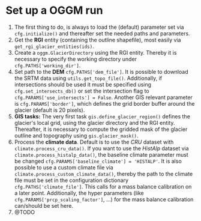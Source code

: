 # Set up a OGGM run

1. The first thing to do, is always to load the (default) parameter set via `cfg.initialize()` and thereafter set the needed paths and parameters.
2. Get the **RGI** entity (containing the outline shapefile), most easily via `get_rgi_glacier_entities(ids)`.
3. Create a `oggm.GlacierDirectory` using the RGI entity. Thereby it is necessary to specify the working directory under `cfg.PATHS['working_dir']`.
4. Set path to the **DEM** `cfg.PATHS['dem_file']`. It is possible to download the SRTM data using `utils.get_topo_file()`. Additionally, if intersections should be used it must be specified using `cfg.set_intersects_db()` or set the intersection flag to `cfg.PARAMS['use_intersects'] = False`. Another GIS relevant parameter is `cfg.PARAMS['border']`, which defines the grid border buffer around the glacier (default is 20 pixels).
5. **GIS tasks:** The very first task  `gis.define_glacier_region()` defines the glacier's local grid, using the glacier directory and the RGI entity. Thereafter, it is necessary to compute the gridded mask of the glacier outline and topography using  `gis.glacier_mask()`.
6. Process the **climate data**. Default is to use the *CRU* dataset with `climate.process_cru_data()`. If you want to use the *HistAlp* dataset via `climate.process_histalp_data()`, the baseline climate parameter must be changed `cfg.PARAMS['baseline_climate'] = 'HISTALP'`. It is also possible to use a custom climate file via `climate.process_custom_climate_data()`, thereby the path to the climate file must be set in the configuration dictionary `cfg.PATHS['climate_file']`. This calls for a mass balance calibration on a later point. Additionally, the hyper parameters (like `cfg.PARAMS['prcp_scaling_factor']`, ...) for the mass balance calibration can/should be set here.
7. @TODO